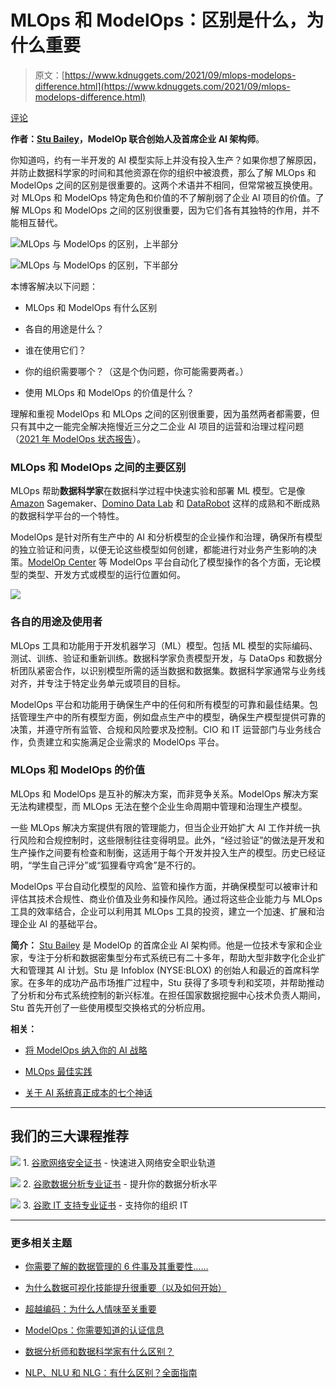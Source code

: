 # MLOps 和 ModelOps：区别是什么，为什么重要

> 原文：[https://www.kdnuggets.com/2021/09/mlops-modelops-difference.html](https://www.kdnuggets.com/2021/09/mlops-modelops-difference.html)

[评论](#comments)

**作者：[Stu Bailey](https://www.linkedin.com/in/stubaileyblox/)，ModelOp 联合创始人及首席企业 AI 架构师**。

你知道吗，约有一半开发的 AI 模型实际上并没有投入生产？如果你想了解原因，并防止数据科学家的时间和其他资源在你的组织中被浪费，那么了解 MLOps 和 ModelOps 之间的区别是很重要的。这两个术语并不相同，但常常被互换使用。对 MLOps 和 ModelOps 特定角色和价值的不了解削弱了企业 AI 项目的价值。了解 MLOps 和 ModelOps 之间的区别很重要，因为它们各有其独特的作用，并不能相互替代。

![MLOps 与 ModelOps 的区别，上半部分](../Images/b121b476395c9bf707e20e04423688da.png)

![MLOps 与 ModelOps 的区别，下半部分](../Images/89653693ac839586d68c8469630d7866.png)

本博客解决以下问题：

+   MLOps 和 ModelOps 有什么区别

+   各自的用途是什么？

+   谁在使用它们？

+   你的组织需要哪个？（这是个伪问题，你可能需要两者。）

+   使用 MLOps 和 ModelOps 的价值是什么？

理解和重视 ModelOps 和 MLOps 之间的区别很重要，因为虽然两者都需要，但只有其中之一能完全解决拖慢近三分之二企业 AI 项目的运营和治理过程问题（[2021 年 ModelOps 状态报告](https://business-of-data.com/reports/state-of-modelops-2021/)）。

### MLOps 和 ModelOps 之间的主要区别

MLOps 帮助**数据科学家**在数据科学过程中快速实验和部署 ML 模型。它是像 [Amazon](https://www.linkedin.com/company/amazon/) Sagemaker、[Domino Data Lab](https://www.linkedin.com/company/domino-data-lab/) 和 [DataRobot](https://www.linkedin.com/company/datarobot/) 这样的成熟和不断成熟的数据科学平台的一个特性。

ModelOps 是针对所有生产中的 AI 和分析模型的企业操作和治理，确保所有模型的独立验证和问责，以便无论这些模型如何创建，都能进行对业务产生影响的决策。[ModelOp Center](http://www.modelop.com/) 等 ModelOps 平台自动化了模型操作的各个方面，无论模型的类型、开发方式或模型的运行位置如何。

![](../Images/6395e867cd0fa3f105e9390d1d13caa6.png)

### 各自的用途及使用者

MLOps 工具和功能用于开发机器学习（ML）模型。包括 ML 模型的实际编码、测试、训练、验证和重新训练。数据科学家负责模型开发，与 DataOps 和数据分析团队紧密合作，以识别模型所需的适当数据和数据集。数据科学家通常与业务线对齐，并专注于特定业务单元或项目的目标。

ModelOps 平台和功能用于确保生产中的任何和所有模型的可靠和最佳结果。包括管理生产中的所有模型方面，例如盘点生产中的模型，确保生产模型提供可靠的决策，并遵守所有监管、合规和风险要求及控制。CIO 和 IT 运营部门与业务线合作，负责建立和实施满足企业需求的 ModelOps 平台。

### MLOps 和 ModelOps 的价值

MLOps 和 ModelOps 是互补的解决方案，而非竞争关系。ModelOps 解决方案无法构建模型，而 MLOps 无法在整个企业生命周期中管理和治理生产模型。

一些 MLOps 解决方案提供有限的管理能力，但当企业开始扩大 AI 工作并统一执行风险和合规控制时，这些限制往往变得明显。此外，“经过验证”的做法是开发和生产操作之间要有检查和制衡，这适用于每个开发并投入生产的模型。历史已经证明，“学生自己评分”或“狐狸看守鸡舍”是不行的。

ModelOps 平台自动化模型的风险、监管和操作方面，并确保模型可以被审计和评估其技术合规性、商业价值及业务和操作风险。通过将这些企业能力与 MLOps 工具的效率结合，企业可以利用其 MLOps 工具的投资，建立一个加速、扩展和治理企业 AI 的基础平台。

**简介：** [Stu Bailey](https://www.linkedin.com/in/stubaileyblox/) 是 ModelOp 的首席企业 AI 架构师。他是一位技术专家和企业家，专注于分析和数据密集型分布式系统已有二十多年，帮助大型非数字化企业扩大和管理其 AI 计划。Stu 是 Infoblox (NYSE:BLOX) 的创始人和最近的首席科学家。在多年的成功产品市场推广过程中，Stu 获得了多项专利和奖项，并帮助推动了分析和分布式系统控制的新兴标准。在担任国家数据挖掘中心技术负责人期间，Stu 首先开创了一些使用模型交换格式的分析应用。

**相关：**

+   [将 ModelOps 纳入你的 AI 战略](https://www.kdnuggets.com/2021/08/modelops-ai-strategy.html)

+   [MLOps 最佳实践](https://www.kdnuggets.com/2021/07/mlops-best-practices.html)

+   [关于 AI 系统真正成本的七个神话](https://www.kdnuggets.com/2019/10/seven-myths-costs-ai-system.html)

* * *

## 我们的三大课程推荐

![](../Images/0244c01ba9267c002ef39d4907e0b8fb.png) 1\. [谷歌网络安全证书](https://www.kdnuggets.com/google-cybersecurity) - 快速进入网络安全职业轨道

![](../Images/e225c49c3c91745821c8c0368bf04711.png) 2\. [谷歌数据分析专业证书](https://www.kdnuggets.com/google-data-analytics) - 提升你的数据分析水平

![](../Images/0244c01ba9267c002ef39d4907e0b8fb.png) 3\. [谷歌 IT 支持专业证书](https://www.kdnuggets.com/google-itsupport) - 支持你的组织 IT

* * *

### 更多相关主题

+   [你需要了解的数据管理的 6 件事及其重要性……](https://www.kdnuggets.com/2022/05/6-things-need-know-data-management-matters-computer-vision.html)

+   [为什么数据可视化技能提升很重要（以及如何开始）](https://www.kdnuggets.com/2022/07/sphere-upskilling-data-vis-matters.html)

+   [超越编码：为什么人情味至关重要](https://www.kdnuggets.com/beyond-coding-why-the-human-touch-matters)

+   [ModelOps：你需要知道的认证信息](https://www.kdnuggets.com/2022/09/sas-modelops-need-know-get-certified.html)

+   [数据分析师和数据科学家有什么区别？](https://www.kdnuggets.com/2022/03/difference-data-analysts-data-scientists.html)

+   [NLP、NLU 和 NLG：有什么区别？全面指南](https://www.kdnuggets.com/2022/06/nlp-nlu-nlg-difference-comprehensive-guide.html)
